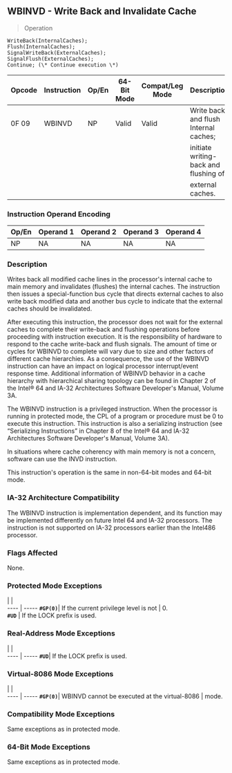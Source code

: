## WBINVD - Write Back and Invalidate Cache

> Operation

``` slim
WriteBack(InternalCaches);
Flush(InternalCaches);
SignalWriteBack(ExternalCaches);
SignalFlush(ExternalCaches);
Continue; (\* Continue execution \*)

```

 Opcode| Instruction| Op/En| 64-Bit Mode| Compat/Leg Mode| Description                          
 ---  | --- | --- | --- | --- | ---
 0F 09 | WBINVD     | NP   | Valid      | Valid          | Write back and flush Internal caches;
       |            |      |            |                | initiate writing-back and flushing of
       |            |      |            |                | external caches.                     

### Instruction Operand Encoding
 Op/En| Operand 1| Operand 2| Operand 3| Operand 4
 ---  | --- | --- | --- | ---
 NP   | NA       | NA       | NA       | NA       

### Description
Writes back all modified cache lines in the processor's internal cache to main
memory and invalidates (flushes) the internal caches. The instruction then issues
a special-function bus cycle that directs external caches to also write back
modified data and another bus cycle to indicate that the external caches should
be invalidated.

After executing this instruction, the processor does not wait for the external
caches to complete their write-back and flushing operations before proceeding
with instruction execution. It is the responsibility of hardware to respond
to the cache write-back and flush signals. The amount of time or cycles for
WBINVD to complete will vary due to size and other factors of different cache
hierarchies. As a consequence, the use of the WBINVD instruction can have an
impact on logical processor interrupt/event response time. Additional information
of WBINVD behavior in a cache hierarchy with hierarchical sharing topology can
be found in Chapter 2 of the Intel® 64 and IA-32 Architectures Software Developer's
Manual, Volume 3A.

The WBINVD instruction is a privileged instruction. When the processor is running
in protected mode, the CPL of a program or procedure must be 0 to execute this
instruction. This instruction is also a serializing instruction (see “Serializing
Instructions” in Chapter 8 of the Intel® 64 and IA-32 Architectures Software
Developer's Manual, Volume 3A).

In situations where cache coherency with main memory is not a concern, software
can use the INVD instruction.

This instruction's operation is the same in non-64-bit modes and 64-bit mode.


### IA-32 Architecture Compatibility
The WBINVD instruction is implementation dependent, and its function may be
implemented differently on future Intel 64 and IA-32 processors. The instruction
is not supported on IA-32 processors earlier than the Intel486 processor.



### Flags Affected
None.


### Protected Mode Exceptions
   | |  
---- | -----
 **``#GP(0)``**| If the current privilege level is not
       | 0.                                   
 **``#UD``**   | If the LOCK prefix is used.          

### Real-Address Mode Exceptions
   | |  
---- | -----
 **``#UD``**| If the LOCK prefix is used.

### Virtual-8086 Mode Exceptions
   | |  
---- | -----
 **``#GP(0)``**| WBINVD cannot be executed at the virtual-8086
       | mode.                                        

### Compatibility Mode Exceptions
Same exceptions as in protected mode.


### 64-Bit Mode Exceptions
Same exceptions as in protected mode.
